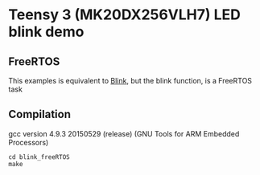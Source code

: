 Teensy 3 (MK20DX256VLH7) LED blink demo
=======================================

FreeRTOS
---------
This examples is equivalent to [Blink](https://github.com/nabilbendafi/Teensy/tree/master/blink), but
the blink function, is a FreeRTOS task

Compilation
-----------

gcc version 4.9.3 20150529 (release) (GNU Tools for ARM Embedded Processors) 

```
cd blink_freeRTOS
make
```
